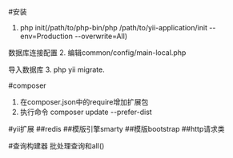 #安装
1. php init(/path/to/php-bin/php /path/to/yii-application/init --env=Production --overwrite=All)

数据库连接配置
2. 编辑common/config/main-local.php

导入数据库
3. php yii migrate.

#composer
1. 在composer.json中的require增加扩展包
2. 执行命令 composer update --prefer-dist

#yii扩展
##redis
##模版引擎smarty
##模版bootstrap
##http请求类

#查询构建器
批处理查询和all()
